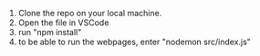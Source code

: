 1. Clone the repo on your local machine.
2. Open the file in VSCode
3. run "npm install"
4. to be able to run the webpages, enter "nodemon src/index.js"
